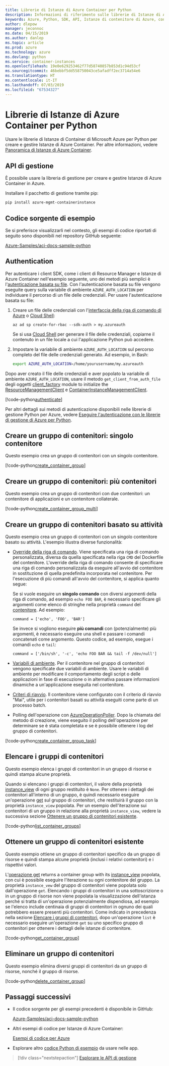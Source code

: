 ```yaml
---
title: Librerie di Istanze di Azure Container per Python
description: Informazioni di riferimento sulle librerie di Istanze di Azure Container per Python
keywords: Azure, Python, SDK, API, Istanze di contenitore di Azure, contenitore, istanze
author: dlepow
manager: jeconnoc
ms.date: 04/15/2019
ms.author: danlep
ms.topic: article
ms.prod: azure
ms.technology: azure
ms.devlang: python
ms.service: container-instances
ms.openlocfilehash: 19e0e629253462f77d58740857b853d1c94d53cf
ms.sourcegitcommit: 46bebbf5dd558750043ce5afadff2ec3714a54e6
ms.translationtype: HT
ms.contentlocale: it-IT
ms.lasthandoff: 07/03/2019
ms.locfileid: "67534327"
---
```

# <a name="azure-container-instances-libraries-for-python"></a>Librerie di Istanze di Azure Container per Python

Usare le librerie di Istanze di Container di Microsoft Azure per Python per creare e gestire Istanze di Azure Container. Per altre informazioni, vedere [Panoramica di Istanze di Azure Container](/azure/container-instances/container-instances-overview).

## <a name="management-apis"></a>API di gestione

È possibile usare la libreria di gestione per creare e gestire Istanze di Azure Container in Azure.

Installare il pacchetto di gestione tramite pip:

```bash
pip install azure-mgmt-containerinstance
```

## <a name="example-source"></a>Codice sorgente di esempio

Se si preferisce visualizzarli nel contesto, gli esempi di codice riportati di seguito sono disponibili nel repository GitHub seguente:

[Azure-Samples/aci-docs-sample-python](https://github.com/Azure-Samples/aci-docs-sample-python)

## <a name="authentication"></a>Authentication

Per autenticare i client SDK, come i client di Resource Manager e Istanze di Azure Container nell'esempio seguente, uno dei metodi più semplici è l'[autenticazione basata su file](/python/azure/python-sdk-azure-authenticate#mgmt-auth-file). Con l'autenticazione basata su file vengono eseguite query sulla variabile di ambiente `AZURE_AUTH_LOCATION` per individuare il percorso di un file delle credenziali. Per usare l'autenticazione basata su file:

1. Creare un file delle credenziali con l'[interfaccia della riga di comando di Azure](/cli/azure) o [Cloud Shell](https://shell.azure.com/):

   `az ad sp create-for-rbac --sdk-auth > my.azureauth`

   Se si usa [Cloud Shell](https://shell.azure.com/) per generare il file delle credenziali, copiarne il contenuto in un file locale a cui l'applicazione Python può accedere.

2. Impostare la variabile di ambiente `AZURE_AUTH_LOCATION` sul percorso completo del file delle credenziali generato. Ad esempio, in Bash:

   ```bash
   export AZURE_AUTH_LOCATION=/home/yourusername/my.azureauth
   ```

Dopo aver creato il file delle credenziali e aver popolato la variabile di ambiente `AZURE_AUTH_LOCATION`, usare il metodo `get_client_from_auth_file` degli oggetti [client_factory][client_factory] module to initialize the [ResourceManagementClient][ResourceManagementClient] e [ContainerInstanceManagementClient][ContainerInstanceManagementClient].

<!-- SOURCE REPO: https://github.com/Azure-Samples/aci-docs-sample-python -->
[!code-python[authenticate](~/aci-docs-sample-python/src/aci_docs_sample.py#L45-L58 "Authenticate ACI and Resource Manager clients")]

Per altri dettagli sui metodi di autenticazione disponibili nelle librerie di gestione Python per Azure, vedere [Eseguire l'autenticazione con le librerie di gestione di Azure per Python](/python/azure/python-sdk-azure-authenticate).

## <a name="create-container-group---single-container"></a>Creare un gruppo di contenitori: singolo contenitore

Questo esempio crea un gruppo di contenitori con un singolo contenitore.

<!-- SOURCE REPO: https://github.com/Azure-Samples/aci-docs-sample-python -->
[!code-python[create_container_group](~/aci-docs-sample-python/src/aci_docs_sample.py#L94-L141 "Create single-container group")]

## <a name="create-container-group---multiple-containers"></a>Creare un gruppo di contenitori: più contenitori

Questo esempio crea un gruppo di contenitori con due contenitori: un contenitore di applicazioni e un contenitore collaterale.

<!-- SOURCE REPO: https://github.com/Azure-Samples/aci-docs-sample-python -->
[!code-python[create_container_group_multi](~/aci-docs-sample-python/src/aci_docs_sample.py#L144-L197 "Create multi-container group")]

## <a name="create-task-based-container-group"></a>Creare un gruppo di contenitori basato su attività

Questo esempio crea un gruppo di contenitori con un singolo contenitore basato su attività. L'esempio illustra diverse funzionalità:

* [Override della riga di comando](/azure/container-instances/container-instances-start-command). Viene specificata una riga di comando personalizzata, diversa da quella specificata nella riga `CMD` del Dockerfile del contenitore. L'override della riga di comando consente di specificare una riga di comando personalizzata da eseguire all'avvio del contenitore in sostituzione di quella predefinita incorporata nel contenitore. Per l'esecuzione di più comandi all'avvio del contenitore, si applica quanto segue:

   Se si vuole eseguire un **singolo comando** con diversi argomenti della riga di comando, ad esempio `echo FOO BAR`, è necessario specificare gli argomenti come elenco di stringhe nella proprietà `command` del [contenitore][Container]. Ad esempio:

   `command = ['echo', 'FOO', 'BAR']`

   Se invece si vogliono eseguire **più comandi** con (potenzialmente) più argomenti, è necessario eseguire una shell e passare i comandi concatenati come argomento. Questo codice, ad esempio, esegue i comandi `echo` e `tail`:

   `command = ['/bin/sh', '-c', 'echo FOO BAR && tail -f /dev/null']`
* [Variabili di ambiente](/azure/container-instances/container-instances-environment-variables). Per il contenitore nel gruppo di contenitori vengono specificate due variabili di ambiente. Usare le variabili di ambiente per modificare il comportamento degli script o delle applicazioni in fase di esecuzione o in alternativa passare informazioni dinamiche a un'applicazione eseguita nel contenitore.
* [Criteri di riavvio](/azure/container-instances/container-instances-restart-policy). Il contenitore viene configurato con il criterio di riavvio "Mai", utile per i contenitori basati su attività eseguiti come parte di un processo batch.
* Polling dell'operazione con [AzureOperationPoller][AzureOperationPoller]. Dopo la chiamata del metodo di creazione, viene eseguito il polling dell'operazione per determinare se è stata completata e se è possibile ottenere i log del gruppo di contenitori.

<!-- SOURCE REPO: https://github.com/Azure-Samples/aci-docs-sample-python -->
[!code-python[create_container_group_task](~/aci-docs-sample-python/src/aci_docs_sample.py#L200-L276 "Run a task-based container")]

## <a name="list-container-groups"></a>Elencare i gruppi di contenitori

Questo esempio elenca i gruppi di contenitori in un gruppo di risorse e quindi stampa alcune proprietà.

Quando si elencano i gruppi di contenitori, il valore della proprietà [instance_view][instance_view] di ogni gruppo restituito è `None`. Per ottenere i dettagli dei contenitori all'interno di un gruppo, è quindi necessario eseguire un'operazione [get][containergroupoperations_get] sul gruppo di contenitori, che restituirà il gruppo con la proprietà `instance_view` popolata. Per un esempio dell'iterazione sui contenitori di un gruppo in relazione alla proprietà `instance_view`, vedere la successiva sezione [Ottenere un gruppo di contenitori esistente](#get-an-existing-container-group).

<!-- SOURCE REPO: https://github.com/Azure-Samples/aci-docs-sample-python -->
[!code-python[list_container_groups](~/aci-docs-sample-python/src/aci_docs_sample.py#L279-L293 "List container groups")]

## <a name="get-an-existing-container-group"></a>Ottenere un gruppo di contenitori esistente

Questo esempio ottiene un gruppo di contenitori specifico da un gruppo di risorse e quindi stampa alcune proprietà (inclusi i relativi contenitori) e i rispettivi valori.

L'[operazione get][containergroupoperations_get] returns a container group with its [instance_view][instance_view] popolata, con cui è possibile eseguire l'iterazione su ogni contenitore del gruppo. La proprietà `instance_vew` del gruppo di contenitori viene popolata solo dall'operazione `get`. Elencando i gruppi di contenitori in una sottoscrizione o in un gruppo di risorse non viene popolata la visualizzazione dell'istanza perché si tratta di un'operazione potenzialmente dispendiosa, ad esempio se l'elenco include centinaia di gruppi di contenitori in ognuno dei quali potrebbero essere presenti più contenitori. Come indicato in precedenza nella sezione [Elencare i gruppi di contenitori](#list-container-groups), dopo un'operazione `list` è necessario eseguire un'operazione `get` su uno specifico gruppo di contenitori per ottenere i dettagli delle istanze di contenitore.

<!-- SOURCE REPO: https://github.com/Azure-Samples/aci-docs-sample-python -->
[!code-python[get_container_group](~/aci-docs-sample-python/src/aci_docs_sample.py#L296-L325 "Get container group")]

## <a name="delete-a-container-group"></a>Eliminare un gruppo di contenitori

Questo esempio elimina diversi gruppi di contenitori da un gruppo di risorse, nonché il gruppo di risorse.

<!-- SOURCE REPO: https://github.com/Azure-Samples/aci-docs-sample-python -->
[!code-python[delete_container_group](~/aci-docs-sample-python/src/aci_docs_sample.py#L83-L91 "Delete container groups and resource group")]

## <a name="next-steps"></a>Passaggi successivi

* Il codice sorgente per gli esempi precedenti è disponibile in GitHub:

  [Azure-Samples/aci-docs-sample-python][aci-docs-sample-python]

* Altri esempi di codice per Istanze di Azure Container:

  [Esempi di codice per Azure][samples-aci]

* Esplorare altro [codice Python di esempio][samples-python] da usare nelle app.

> [!div class="nextstepaction"]
> [Esplorare le API di gestione](/python/api/overview/azure/containerinstance/management)

<!-- LINKS - External -->
[aci-docs-sample-python]: https://github.com/Azure-Samples/aci-docs-sample-python
[samples-aci]: https://azure.microsoft.com/resources/samples/?sort=0&term=ACI
[samples-python]: https://azure.microsoft.com/resources/samples/?platform=python

<!-- TYPES -->
[AzureOperationPoller]: /python/api/msrestazure.azure_operation.AzureOperationPoller
[client_factory]: /python/api/azure.common.client_factory
[Container]: /python/api/azure.mgmt.containerinstance.models.container
[ContainerGroupInstanceView]: /python/api/azure.mgmt.containerinstance.models.containergrouppropertiesinstanceview
[containergroupoperations_get]: /python/api/azure.mgmt.containerinstance.operations.containergroupsoperations#get-resource-group-name--container-group-name--custom-headers-none--raw-false----operation-config-
[ContainerInstanceManagementClient]: /python/api/azure.mgmt.containerinstance.containerinstancemanagementclient
[instance_view]: /python/api/azure.mgmt.containerinstance.models.containergroup#variables
[ResourceManagementClient]: /python/api/azure.mgmt.resource.resources.resourcemanagementclient